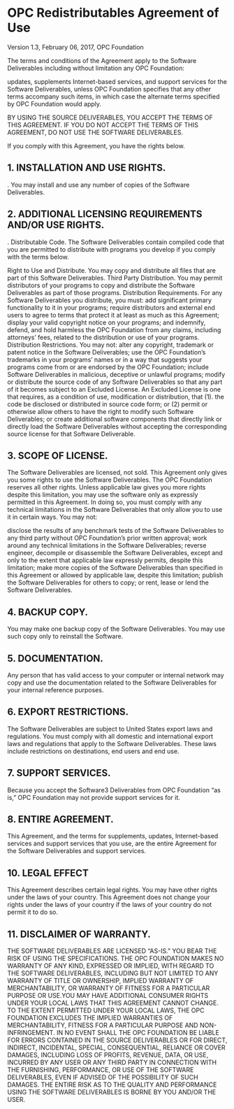 # OPC Redistributables Agreement of Use
Version 1.3, February 06, 2017, OPC Foundation

The terms and conditions of the Agreement apply to the Software Deliverables including without limitation any OPC Foundation:

updates, 
supplements
Internet-based services, and
support services
for the Software Deliverables, unless OPC Foundation specifies that any other terms accompany such items, in which case the alternate terms specified by OPC Foundation would apply.

BY USING THE SOURCE DELIVERABLES, YOU ACCEPT THE TERMS OF THIS AGREEMENT. IF YOU DO NOT ACCEPT THE TERMS OF THIS AGREEMENT, DO NOT USE THE SOFTWARE DELIVERABLES.

If you comply with this Agreement, you have the rights below.

## 1. INSTALLATION AND USE RIGHTS.
.
You may install and use any number of copies of the Software Deliverables.

## 2. ADDITIONAL LICENSING REQUIREMENTS AND/OR USE RIGHTS.
.
Distributable Code. The Software Deliverables contain compiled code that you are permitted to distribute with programs you develop if you comply with the terms below.

Right to Use and Distribute.
You may copy and distribute all files that are part of this Software Deliverables.
Third Party Distribution. You may permit distributors of your programs to copy and distribute the Software Deliverables as part of those programs.
Distribution Requirements. For any Software Deliverables you distribute, you must:
add significant primary functionality to it in your programs;
require distributors and external end users to agree to terms that protect it at least as much as this Agreement;
display your valid copyright notice on your programs; and
indemnify, defend, and hold harmless the OPC Foundation from any claims, including attorneys’ fees, related to the distribution or use of your programs.
Distribution Restrictions. You may not:
alter any copyright, trademark or patent notice in the Software Deliverables;
use the OPC Foundation’s trademarks in your programs’ names or in a way that suggests your programs come from or are endorsed by the OPC Foundation;
include Software Deliverables in malicious, deceptive or unlawful programs;
modify or distribute the source code of any Software Deliverables so that any part of it becomes subject to an Excluded License. An Excluded License is one that requires, as a condition of use, modification or distribution, that (1). the code be disclosed or distributed in source code form; or (2) permit or otherwise allow others to have the right to modify such Software Deliverables; or
create additional software components that directly link or directly load the Software Deliverables without accepting the corresponding source license for that Software Deliverable.
## 3. SCOPE OF LICENSE.
The Software Deliverables are licensed, not sold. This Agreement only gives you some rights to use the Software Deliverables. The OPC Foundation reserves all other rights. Unless applicable law gives you more rights despite this limitation, you may use the software only as expressly permitted in this Agreement. In doing so, you must comply with any technical limitations in the Software Deliverables that only allow you to use it in certain ways. You may not:

disclose the results of any benchmark tests of the Software Deliverables to any third party without OPC Foundation’s prior written approval;
work around any technical limitations in the Software Deliverables;
reverse engineer, decompile or disassemble the Software Deliverables, except and only to the extent that applicable law expressly permits, despite this limitation;
make more copies of the Software Deliverables than specified in this Agreement or allowed by applicable law, despite this limitation;
publish the Software Deliverables for others to copy; or
rent, lease or lend the Software Deliverables.
## 4. BACKUP COPY.
You may make one backup copy of the Software Deliverables. You may use such copy only to reinstall the Software.

## 5. DOCUMENTATION.
Any person that has valid access to your computer or internal network may copy and use the documentation related to the Software Deliverables for your internal reference purposes.

## 6. EXPORT RESTRICTIONS.
The Software Deliverables are subject to United States export laws and regulations. You must comply with all domestic and international export laws and regulations that apply to the Software Deliverables. These laws include restrictions on destinations, end users and end use.

## 7. SUPPORT SERVICES.
Because you accept the Software3 Deliverables from OPC Foundation “as is,” OPC Foundation may not provide support services for it.

## 8. ENTIRE AGREEMENT.
This Agreement, and the terms for supplements, updates, Internet-based services and support services that you use, are the entire Agreement for the Software Deliverables and support services.

## 10. LEGAL EFFECT
This Agreement describes certain legal rights. You may have other rights under the laws of your country. This Agreement does not change your rights under the laws of your country if the laws of your country do not permit it to do so.

## 11. DISCLAIMER OF WARRANTY.
THE SOFTWARE DELIVERABLES ARE LICENSED “AS-IS.” YOU BEAR THE RISK OF USING THE SPECIFICATIONS. THE OPC FOUNDATION MAKES NO WARRANTY OF ANY KIND, EXPRESSED OR IMPLIED, WITH REGARD TO THE SOFTWARE DELIVERABLES, INCLUDING BUT NOT LIMITED TO ANY WARRANTY OF TITLE OR OWNERSHIP, IMPLIED WARRANTY OF MERCHANTABILITY, OR WARRANTY OF FITNESS FOR A PARTICULAR PURPOSE OR USE.YOU MAY HAVE ADDITIONAL CONSUMER RIGHTS UNDER YOUR LOCAL LAWS THAT THIS AGREEMENT CANNOT CHANGE. TO THE EXTENT PERMITTED UNDER YOUR LOCAL LAWS, THE OPC FOUNDATION EXCLUDES THE IMPLIED WARRANTIES OF MERCHANTABILITY, FITNESS FOR A PARTICULAR PURPOSE AND NON-INFRINGEMENT.
IN NO EVENT SHALL THE OPC FOUNDATION BE LIABLE FOR ERRORS CONTAINED IN THE SOURCE DELIVERABLES OR FOR DIRECT, INDIRECT, INCIDENTAL, SPECIAL, CONSEQUENTIAL, RELIANCE OR COVER DAMAGES, INCLUDING LOSS OF PROFITS, REVENUE, DATA, OR USE, INCURRED BY ANY USER OR ANY THIRD PARTY IN CONNECTION WITH THE FURNISHING, PERFORMANCE, OR USE OF THE SOFTWARE DELIVERABLES, EVEN IF ADVISED OF THE POSSIBILITY OF SUCH DAMAGES. THE ENTIRE RISK AS TO THE QUALITY AND PERFORMANCE USING THE SOFTWARE DELIVERABLES IS BORNE BY YOU AND/OR THE USER.